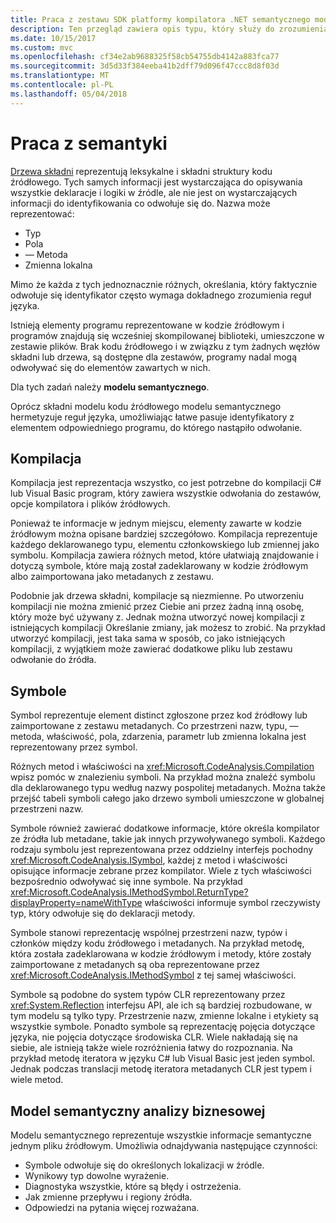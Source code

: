 ```yaml
---
title: Praca z zestawu SDK platformy kompilatora .NET semantycznego modelu
description: Ten przegląd zawiera opis typu, który służy do zrozumienia i manipulowania semantycznego modelu kodu.
ms.date: 10/15/2017
ms.custom: mvc
ms.openlocfilehash: cf34e2ab9688325f58cb54755db4142a883fca77
ms.sourcegitcommit: 3d5d33f384eeba41b2dff79d096f47ccc8d8f03d
ms.translationtype: MT
ms.contentlocale: pl-PL
ms.lasthandoff: 05/04/2018
---
```

# <a name="work-with-semantics"></a>Praca z semantyki

[Drzewa składni](work-with-syntax.md) reprezentują leksykalne i składni struktury kodu źródłowego. Tych samych informacji jest wystarczająca do opisywania wszystkie deklaracje i logiki w źródle, ale nie jest on wystarczających informacji do identyfikowania co odwołuje się do. Nazwa może reprezentować:

- Typ
- Pola
- — Metoda
- Zmienna lokalna

Mimo że każda z tych jednoznacznie różnych, określania, który faktycznie odwołuje się identyfikator często wymaga dokładnego zrozumienia reguł języka. 

Istnieją elementy programu reprezentowane w kodzie źródłowym i programów znajdują się wcześniej skompilowanej biblioteki, umieszczone w zestawie plików. Brak kodu źródłowego i w związku z tym żadnych węzłów składni lub drzewa, są dostępne dla zestawów, programy nadal mogą odwoływać się do elementów zawartych w nich.

Dla tych zadań należy **modelu semantycznego**.

Oprócz składni modelu kodu źródłowego modelu semantycznego hermetyzuje reguł języka, umożliwiając łatwe pasuje identyfikatory z elementem odpowiedniego programu, do którego nastąpiło odwołanie.

## <a name="compilation"></a>Kompilacja

Kompilacja jest reprezentacja wszystko, co jest potrzebne do kompilacji C# lub Visual Basic program, który zawiera wszystkie odwołania do zestawów, opcje kompilatora i plików źródłowych. 

Ponieważ te informacje w jednym miejscu, elementy zawarte w kodzie źródłowym można opisane bardziej szczegółowo. Kompilacja reprezentuje każdego deklarowanego typu, elementu członkowskiego lub zmiennej jako symbolu. Kompilacja zawiera różnych metod, które ułatwiają znajdowanie i dotyczą symbole, które mają został zadeklarowany w kodzie źródłowym albo zaimportowana jako metadanych z zestawu.

Podobnie jak drzewa składni, kompilacje są niezmienne. Po utworzeniu kompilacji nie można zmienić przez Ciebie ani przez żadną inną osobę, który może być używany z. Jednak można utworzyć nowej kompilacji z istniejących kompilacji Określanie zmiany, jak możesz to zrobić. Na przykład utworzyć kompilacji, jest taka sama w sposób, co jako istniejących kompilacji, z wyjątkiem może zawierać dodatkowe pliku lub zestawu odwołanie do źródła.

## <a name="symbols"></a>Symbole

Symbol reprezentuje element distinct zgłoszone przez kod źródłowy lub zaimportowane z zestawu metadanych. Co przestrzeni nazw, typu, — metoda, właściwość, pola, zdarzenia, parametr lub zmienna lokalna jest reprezentowany przez symbol. 

Różnych metod i właściwości na <xref:Microsoft.CodeAnalysis.Compilation> wpisz pomóc w znalezieniu symboli. Na przykład można znaleźć symbolu dla deklarowanego typu według nazwy pospolitej metadanych. Można także przejść tabeli symboli całego jako drzewo symboli umieszczone w globalnej przestrzeni nazw.

Symbole również zawierać dodatkowe informacje, które określa kompilator ze źródła lub metadane, takie jak innych przywoływanego symboli. Każdego rodzaju symbolu jest reprezentowana przez oddzielny interfejs pochodny <xref:Microsoft.CodeAnalysis.ISymbol>, każdej z metod i właściwości opisujące informacje zebrane przez kompilator. Wiele z tych właściwości bezpośrednio odwoływać się inne symbole. Na przykład <xref:Microsoft.CodeAnalysis.IMethodSymbol.ReturnType?displayProperty=nameWithType> właściwości informuje symbol rzeczywisty typ, który odwołuje się do deklaracji metody.

Symbole stanowi reprezentację wspólnej przestrzeni nazw, typów i członków między kodu źródłowego i metadanych. Na przykład metodę, która została zadeklarowana w kodzie źródłowym i metody, które zostały zaimportowane z metadanych są oba reprezentowane przez <xref:Microsoft.CodeAnalysis.IMethodSymbol> z tej samej właściwości.

Symbole są podobne do system typów CLR reprezentowany przez <xref:System.Reflection> interfejsu API, ale ich są bardziej rozbudowane, w tym modelu są tylko typy. Przestrzenie nazw, zmienne lokalne i etykiety są wszystkie symbole. Ponadto symbole są reprezentację pojęcia dotyczące języka, nie pojęcia dotyczące środowiska CLR. Wiele nakładają się na siebie, ale istnieją także wiele rozróżnienia łatwy do rozpoznania. Na przykład metodę iteratora w języku C# lub Visual Basic jest jeden symbol. Jednak podczas translacji metodę iteratora metadanych CLR jest typem i wiele metod.

## <a name="semantic-model"></a>Model semantyczny analizy biznesowej

Modelu semantycznego reprezentuje wszystkie informacje semantyczne jednym pliku źródłowym. Umożliwia odnajdywania następujące czynności: 

* Symbole odwołuje się do określonych lokalizacji w źródle.
* Wynikowy typ dowolne wyrażenie.
* Diagnostyka wszystkie, które są błędy i ostrzeżenia.
* Jak zmienne przepływu i regiony źródła.
* Odpowiedzi na pytania więcej rozważana.
